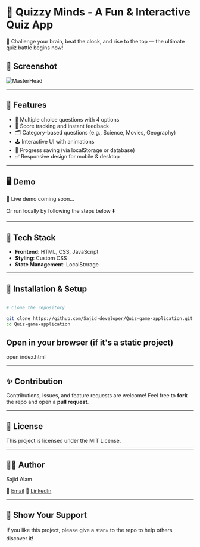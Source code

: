 # 🧠 Quizzy Minds - A Fun & Interactive Quiz App

🎯 Challenge your brain, beat the clock, and rise to the top — the ultimate quiz battle begins now!

## 📸 Screenshot

![MasterHead](https://tint.creativemarket.com/kSiQljYMFwrvc9zJL_Za_KF5e3Y_MR3skrHerEMe9mw/width:1200/height:800/gravity:nowe/rt:fill-down/el:1/czM6Ly9maWxlcy5jcmVhdGl2ZW1hcmtldC5jb20vaW1hZ2VzL3NjcmVlbnNob3RzL3Byb2R1Y3RzLzE2OTAvMTY5MDMvMTY5MDM2MDkvZnJhbWUtMi1vLmpwZw?1673205105)

---

## 🚀 Features

- 🔢 Multiple choice questions with 4 options
- 🎯 Score tracking and instant feedback
- 🗂️ Category-based questions (e.g., Science, Movies, Geography)
- 🕹️ Interactive UI with animations
- 💾 Progress saving (via localStorage or database)
- ✅ Responsive design for mobile & desktop

---

## 🖥️ Demo

🚧 Live demo coming soon...

Or run locally by following the steps below ⬇️

---

## 📂 Tech Stack

- **Frontend**: HTML, CSS, JavaScript
- **Styling**: Custom CSS
- **State Management**: LocalStorage

---

## 🔧 Installation & Setup

```bash

# Clone the repository

git clone https://github.com/Sajid-developer/Quiz-game-application.git
cd Quiz-game-application

```

## Open in your browser (if it's a static project)
open index.html

---

## ✨ Contribution
Contributions, issues, and feature requests are welcome!
Feel free to **fork** the repo and open a **pull request**.

---

## 📃 License
This project is licensed under the MIT License.

---

## 🙋‍♂️ Author
Sajid Alam

📧 [Email](sajid.developerr@gmail.com)
🔗 [LinkedIn](https://www.linkedin.com/in/sajid-developer/)

---

## 🌟 Show Your Support
If you like this project, please give a star⭐ to the repo to help others discover it!
